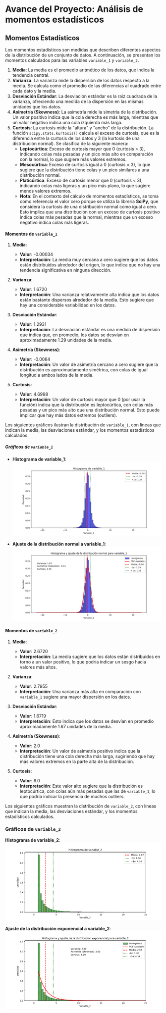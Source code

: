 # Avance del Proyecto: Análisis de momentos estadísticos

## Momentos Estadísticos

Los momentos estadísticos son medidas que describen diferentes aspectos de la distribución de un conjunto de datos. A continuación, se presentan los momentos calculados para las variables `variable_1` y `variable_2`.

1. **Media**: La media es el promedio aritmético de los datos, que indica la tendencia central.
2. **Varianza**: La varianza mide la dispersión de los datos respecto a la media. Se calcula como el promedio de las diferencias al cuadrado entre cada dato y la media.
3. **Desviación Estándar**: La desviación estándar es la raíz cuadrada de la varianza, ofreciendo una medida de la dispersión en las mismas unidades que los datos.
4. **Asimetría (Skewness)**: La asimetría mide la simetría de la distribución. Un valor positivo indica que la cola derecha es más larga, mientras que un valor negativo indica una cola izquierda más larga.
5. **Curtosis**: La curtosis mide la "altura" y "ancho" de la distribución. La función `scipy.stats.kurtosis()` calcula el exceso de curtosis, que es la diferencia entre la curtosis de los datos y 3 (la kurtosis de una distribución normal). Se clasifica de la siguiente manera:
    * **Leptocúrtica**: Exceso de curtosis mayor que 0 (curtosis > 3), indicando colas más pesadas y un pico más alto en comparación con la normal, lo que sugiere más valores extremos.
    * **Mesocúrtica**: Exceso de curtosis igual a 0 (curtosis = 3), lo que sugiere que la distribución tiene colas y un pico similares a una distribución normal.
    * **Platicúrtica**: Exceso de curtosis menor que 0 (curtosis < 3), indicando colas más ligeras y un pico más plano, lo que sugiere menos valores extremos.
    * **Nota**: En el contexto del cálculo de momentos estadísticos, se toma como referencia el valor cero porque se utiliza la librería **SciPy**, que considera la curtosis de una distribución normal como igual a cero. Esto implica que una distribución con un exceso de curtosis positivo indica colas más pesadas que la normal, mientras que un exceso negativo indica colas más ligeras.

#### Momentos de `variable_1`

1. **Media**: 
    * **Valor**: -0.00034
    * **Interpretación**: La media muy cercana a cero sugiere que los datos están distribuidos alrededor del origen, lo que indica que no hay una tendencia significativa en ninguna dirección.

2. **Varianza**: 
    * **Valor**: 1.6720
    * **Interpretación**: Una varianza relativamente alta indica que los datos están bastante dispersos alrededor de la media. Esto sugiere que hay una considerable variabilidad en los datos.

3. **Desviación Estándar**: 
    * **Valor**: 1.2931
    * **Interpretación**: La desviación estándar es una medida de dispersión que indica que, en promedio, los datos se desvían en aproximadamente 1.29 unidades de la media.

4. **Asimetría (Skewness)**: 
    * **Valor**: -0.0084
    * **Interpretación**: Un valor de asimetría cercano a cero sugiere que la distribución es aproximadamente simétrica, con colas de igual longitud a ambos lados de la media.

5. **Curtosis**: 
    * **Valor**: 4.6998
    * **Interpretación**: Un valor de curtosis mayor que 0 (por usar la función) indica que la distribución es leptocúrtica, con colas más pesadas y un pico más alto que una distribución normal. Esto puede implicar que hay más datos extremos (outliers).

Los siguientes gráficos ilustran la distribución de `variable_1`, con líneas que indican la media, las desviaciones estándar, y los momentos estadísticos calculados.

##### Gráficos de `variable_1`

 * **Histograma de variable_1**:
  ![Histograma de variable_1](img/histograma_variable_1_con_momentos.png)

 * **Ajuste de la distribución normal a variable_1**:
  ![Ajuste de variable_1](img/ajuste_variable_1_con_momentos.png)

#### Momentos de `variable_2`

1. **Media**: 
    * **Valor**: 2.6720
    * **Interpretación**: La media sugiere que los datos están distribuidos en torno a un valor positivo, lo que podría indicar un sesgo hacia valores más altos.

2. **Varianza**: 
    * **Valor**: 2.7955
    * **Interpretación**: Una varianza más alta en comparación con `variable_1` sugiere una mayor dispersión en los datos.

3. **Desviación Estándar**: 
    * **Valor**: 1.6719
    * **Interpretación**: Esto indica que los datos se desvían en promedio aproximadamente 1.67 unidades de la media.

4. **Asimetría (Skewness)**: 
    * **Valor**: 2.0
    * **Interpretación**: Un valor de asimetría positivo indica que la distribución tiene una cola derecha más larga, sugiriendo que hay más valores extremos en la parte alta de la distribución.

5. **Curtosis**: 
    * **Valor**: 6.0
    * **Interpretación**: Este valor alto sugiere que la distribución es leptocúrtica, con colas aún más pesadas que las de `variable_1`, lo que podría indicar la presencia de muchos outliers.

Los siguientes gráficos muestran la distribución de `variable_2`, con líneas que indican la media, las desviaciones estándar, y los momentos estadísticos calculados.

### Gráficos de `variable_2`

  **Histograma de variable_2**:
  ![Histograma de variable_2](img/histograma_variable_2_con_momentos.png)

  **Ajuste de la distribución exponencial a variable_2**:
  ![Ajuste de variable_2](img/ajuste_variable_2_con_momentos.png)